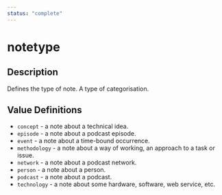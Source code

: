 ```yaml
---
status: "complete"
---
```

# notetype
## Description
Defines the type of note. A type of categorisation.

## Value Definitions
- `concept` - a note about a technical idea.
- `episode` - a note about a podcast episode.
- `event` - a note about a time-bound occurrence.
- `methodology` - a note about a way of working, an approach to a task or issue.
- `network` - a note about a podcast network.
- `person` - a note about a person.
- `podcast` - a note about a podcast.
- `technology` - a note about some hardware, software, web service, etc.
